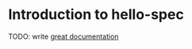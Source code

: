 # Introduction to hello-spec

TODO: write [great documentation](http://jacobian.org/writing/what-to-write/)
